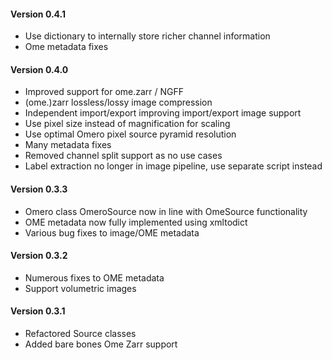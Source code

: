 #### Version 0.4.1
- Use dictionary to internally store richer channel information
- Ome metadata fixes

#### Version 0.4.0
- Improved support for ome.zarr / NGFF
- (ome.)zarr lossless/lossy image compression
- Independent import/export improving import/export image support
- Use pixel size instead of magnification for scaling
- Use optimal Omero pixel source pyramid resolution
- Many metadata fixes
- Removed channel split support as no use cases
- Label extraction no longer in image pipeline, use separate script instead

#### Version 0.3.3
- Omero class OmeroSource now in line with OmeSource functionality
- OME metadata now fully implemented using xmltodict
- Various bug fixes to image/OME metadata

#### Version 0.3.2
- Numerous fixes to OME metadata
- Support volumetric images

#### Version 0.3.1
- Refactored Source classes
- Added bare bones Ome Zarr support

